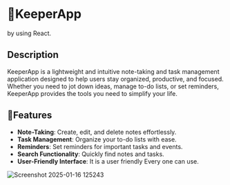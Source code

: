 # 📂KeeperApp
by using React.

## Description
KeeperApp is a lightweight and intuitive note-taking and task management application designed to help users stay organized, productive, and focused. Whether you need to jot down ideas, manage to-do lists, or set reminders, KeeperApp provides the tools you need to simplify your life.
## 🌟Features
- **Note-Taking**: Create, edit, and delete notes effortlessly.
- **Task Management**: Organize your to-do lists with ease.
-  **Reminders**: Set reminders for important tasks and events.
- **Search Functionality**: Quickly find notes and tasks.
- **User-Friendly Interface**: It is a user friendly Every one can use.


 ![Screenshot 2025-01-16 125243](https://github.com/user-attachments/assets/c126a44b-435a-4616-9dee-9f658c854c10)


